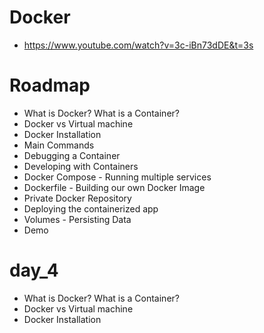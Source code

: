 # Docker
- https://www.youtube.com/watch?v=3c-iBn73dDE&t=3s

# Roadmap
- What is Docker? What is a Container?
- Docker vs Virtual machine
- Docker Installation
- Main Commands
- Debugging a Container
- Developing with Containers
- Docker Compose - Running multiple services
- Dockerfile - Building our own Docker Image
- Private Docker Repository
- Deploying the containerized app
- Volumes - Persisting Data
- Demo

# day_4 
- What is Docker? What is a Container?
- Docker vs Virtual machine
- Docker Installation

